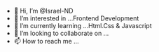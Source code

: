 - 👋 Hi, I’m @Israel-ND
- 👀 I’m interested in ...Frontend Development
- 🌱 I’m currently learning ...Html.Css & Javascript
- 💞️ I’m looking to collaborate on ...
- 📫 How to reach me ...

<!---
Israel-ND/Israel-ND is a ✨ special ✨ repository because its `README.md` (this file) appears on your GitHub profile.
You can click the Preview link to take a look at your changes.
--->
